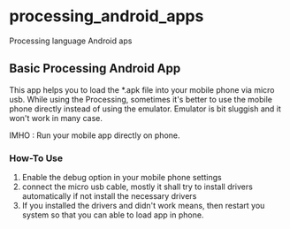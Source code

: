 # processing_android_apps
Processing language Android aps


## Basic Processing Android App

This app helps you to load the *.apk file into your mobile phone via micro usb. While using the Processing, sometimes it's better to use the mobile phone directly instead of using the emulator. Emulator is bit sluggish and it won't work in many case.

IMHO : Run your mobile app directly on phone.

### How-To Use

1. Enable the debug option in your mobile phone settings
2. connect the micro usb cable, mostly it shall try to install drivers automatically if not install the necessary drivers
3. If you installed the drivers and didn't work means, then restart you system so that you can able to load app in phone.
